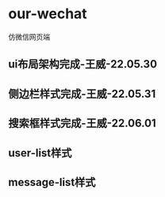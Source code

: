 # our-wechat
仿微信网页端

## ui布局架构完成-王威-22.05.30

## 侧边栏样式完成-王威-22.05.31

## 搜索框样式完成-王威-22.06.01

## user-list样式

## message-list样式
